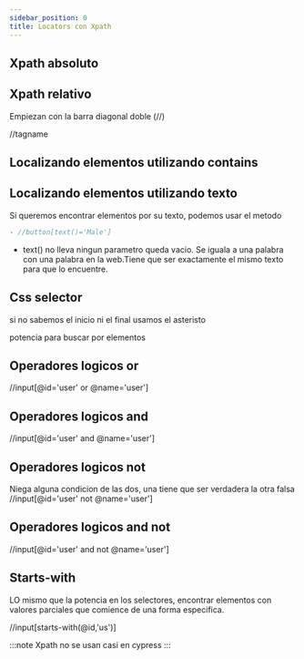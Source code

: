 ```yaml
---
sidebar_position: 0
title: Locators con Xpath
---
```


## Xpath absoluto


## Xpath relativo

Empiezan con la barra diagonal doble (//)

//tagname


## Localizando elementos utilizando contains


## Localizando elementos utilizando texto
Si queremos encontrar elementos por su texto, podemos usar el metodo

```jsx title="Ejemplo de uso de metodo text"
- //button[text()='Male']
```

- text() no lleva ningun parametro queda vacio. Se iguala a una palabra con una palabra en la web.Tiene que ser exactamente el mismo texto para que lo encuentre. 



## Css selector

si no sabemos el inicio ni el final usamos el asteristo

potencia para buscar por elementos 


## Operadores logicos or

//input[@id='user' or @name='user']

## Operadores logicos and
//input[@id='user' and @name='user']

## Operadores logicos not
Niega alguna condicion de las dos, una tiene que ser verdadera la otra falsa
//input[@id='user' not @name='user']

## Operadores logicos and not
//input[@id='user' and not @name='user']


## Starts-with
LO mismo que la potencia en los selectores, encontrar elementos con valores parciales que comience de una forma especifica.

//input[starts-with(@id,'us')]


:::note
Xpath no se usan casi en cypress
:::


